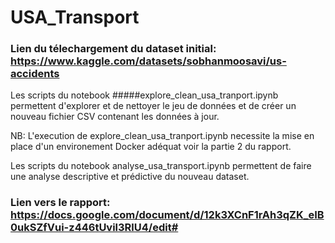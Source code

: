 # USA_Transport

### Lien du télechargement du dataset initial: https://www.kaggle.com/datasets/sobhanmoosavi/us-accidents

Les scripts du notebook #####explore_clean_usa_tranport.ipynb permettent d'explorer et de nettoyer le jeu de données et de créer un nouveau fichier CSV contenant les données à jour.

NB: L'execution de explore_clean_usa_tranport.ipynb necessite la mise en place d'un environement Docker adéquat voir la partie 2 du rapport.

Les scripts du notebook analyse_usa_transport.ipynb permettent de faire une analyse descriptive et prédictive du nouveau dataset.  




### Lien vers le rapport: https://docs.google.com/document/d/12k3XCnF1rAh3qZK_eIB0ukSZfVui-z446tUvil3RlU4/edit#
